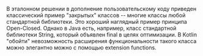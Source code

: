 В эталонном решении в дополнение пользовательскому коду приведен классический пример "закрытых" классов -- многие классы любой стандартной библиотеки. Это хороший наглядный пример принципа Open-Closed. Однако в Java есть, например, класс стандартной библиотеки String, который объявлен final в целях оптимизации. В Kotlin "обойти" невозможность расширения функциональности такого класса можно элегантно можно с помощью extension functions.  